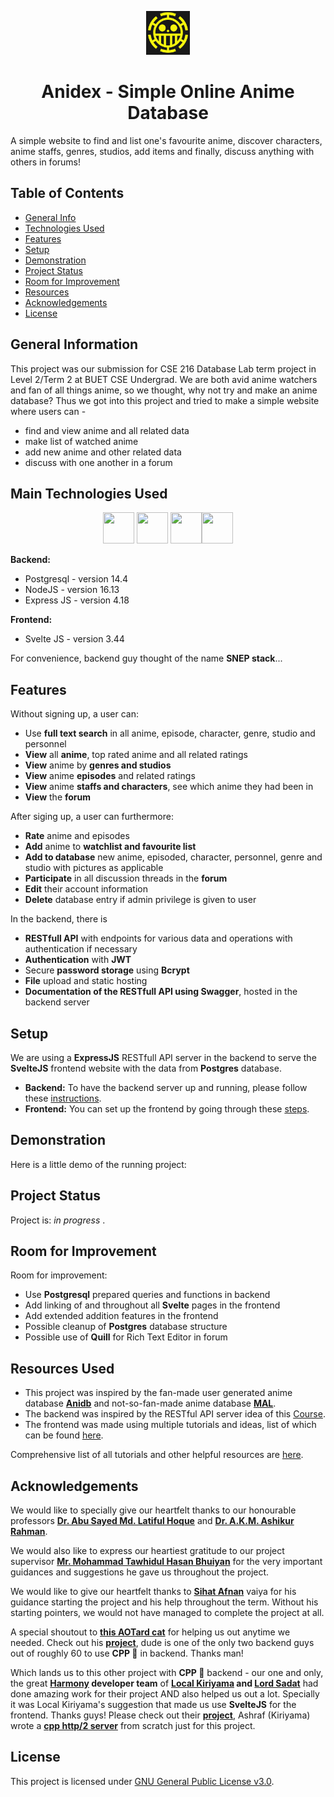 <p align="center">
  <img height = "70" width = "70" src="/assets/anidex.jpg" alt= "Anidex")
</p>

<p align="center"> <h1 align="center"> Anidex - Simple Online Anime Database </h1> </p>

A simple website to find and list one's favourite anime, discover characters, anime staffs, genres, studios, add items and finally, discuss anything with others in forums!


## Table of Contents

- [General Info](#general-information)
- [Technologies Used](#main-technologies-used)
- [Features](#features)
- [Setup](#setup)
- [Demonstration](#demonstration)
- [Project Status](#project-status)
- [Room for Improvement](#room-for-improvement)
- [Resources](#resources-used)
- [Acknowledgements](#acknowledgements)
- [License](#license)

## General Information

This project was our submission for CSE 216 Database Lab term project in Level 2/Term 2 at BUET CSE Undergrad.
We are both avid anime watchers and fan of all things anime, so we thought, why not try and make an anime database? Thus we got into this project and tried to make a simple website where users can -

- find and view anime and all related data
- make list of watched anime
- add new anime and other related data
- discuss with one another in a forum


## Main Technologies Used

<p align="center">
  <img height="50" width="50" src="https://cdn.jsdelivr.net/gh/devicons/devicon/icons/svelte/svelte-original.svg" /> <img height="50" width="50" src="https://cdn.jsdelivr.net/gh/devicons/devicon/icons/nodejs/nodejs-original.svg" /> <img height="50" width="50" src="https://cdn.jsdelivr.net/gh/devicons/devicon/icons/express/express-original-wordmark.svg" /><img height="50" width="50" src="https://cdn.jsdelivr.net/gh/devicons/devicon/icons/postgresql/postgresql-original.svg" />       
</p>

**Backend:**
- Postgresql - version 14.4
- NodeJS - version 16.13
- Express JS - version 4.18

**Frontend:**
- Svelte JS - version 3.44

For convenience, backend guy thought of the name **SNEP stack**...


## Features

Without signing up, a user can:

- Use **full text search** in all anime, episode, character, genre, studio and personnel
- **View** all **anime**, top rated anime and all related ratings
- **View** anime by **genres and studios**
- **View** anime **episodes** and related ratings
- **View** anime **staffs and characters**, see which anime they had been in
- **View** the **forum**

After siging up, a user can furthermore:

- **Rate** anime and episodes
- **Add** anime to **watchlist and favourite list**
- **Add to database** new anime, episoded, character, personnel, genre and studio with pictures as applicable
- **Participate** in all discussion threads in the **forum**
- **Edit** their account information
- **Delete** database entry if admin privilege is given to user

In the backend, there is

- **RESTfull API** with endpoints for various data and operations with authentication if necessary
- **Authentication** with **JWT**
- Secure **password storage** using **Bcrypt**
- **File** upload and static hosting
- **Documentation of the RESTfull API using Swagger**, hosted in the backend server


## Setup

We are using a **ExpressJS** RESTfull API server in the backend to serve the **SvelteJS** frontend website with the data from **Postgres** database.

- **Backend:** To have the backend server up and running, please follow these [instructions](https://github.com/KyojinsAnidex/Anidex/blob/main/backend/README.md).
- **Frontend:** You can set up the frontend by going through these [steps](https://github.com/KyojinsAnidex/Anidex/blob/main/frontend/README.md).


## Demonstration

Here is a little demo of the running project:


## Project Status

Project is: _in progress_ .


## Room for Improvement

Room for improvement:

- Use **Postgresql** prepared queries and functions in backend
- Add linking of and throughout all **Svelte** pages in the frontend
- Add extended addition features in the frontend
- Possible cleanup of **Postgres** database structure
- Possible use of **Quill** for Rich Text Editor in forum


## Resources Used

- This project was inspired by the fan-made user generated anime database **[Anidb](anidb.net)** and not-so-fan-made anime database **[MAL](myanimelist.net)**.
- The backend was inspired by the RESTful API server idea of this [Course](https://www.udemy.com/course/react-nodejs-express-mongodb-the-mern-fullstack-guide/).
- The frontend was made using multiple tutorials and ideas, list of which can be found [here](https://github.com/KyojinsAnidex/Anidex/tree/main/resources#svelte).

Comprehensive list of all tutorials and other helpful resources are [here](https://github.com/KyojinsAnidex/Anidex/tree/main/resources).


## Acknowledgements

We would like to specially give our heartfelt thanks to our honourable professors **[Dr. Abu Sayed Md. Latiful Hoque](https://cse.buet.ac.bd/faculty_list/detail/asmlatifulhoque)** and **[Dr. A.K.M. Ashikur Rahman](https://cse.buet.ac.bd/faculty_list/detail/ashikurrahman)**.

We would also like to express our heartiest gratitude to our project supervisor **[Mr. Mohammad Tawhidul Hasan Bhuiyan](https://cse.buet.ac.bd/faculty_list/detail/tawhid)** for the very important guidances and suggestions he gave us throughout the project.

We would like to give our heartfelt thanks to **[Sihat Afnan](https://github.com/AfnanCSE98)** vaiya for his guidance starting the project and his help throughout the term. Without his starting pointers, we would not have managed to complete the project at all.

A special shoutout to **[this AOTard cat](https://github.com/Siam11651)** for helping us out anytime we needed. Check out his **[project](https://github.com/ePathshala-org)**, dude is one of the only two backend guys out of roughly 60 to use **CPP 🤲** in backend. Thanks man!

Which lands us to this other project with **CPP 🤲** backend - our one and only, the great **[Harmony](www.harmony-open.com) developer team** of **[Local Kiriyama](https://github.com/risenfromashes) and [Lord Sadat](https://github.com/Sadat-Hossain-01)** had done amazing work for their project AND also helped us out a lot. Specially it was Local Kiriyama's suggestion that made us use **SvelteJS** for the frontend. Thanks guys! Please check out their **[project](https://github.com/risenfromashes/harmony-web)**, Ashraf (Kiriyama) wrote a **[cpp http/2 server](https://github.com/risenfromashes/harmony-http)** from scratch just for this project.


## License

This project is licensed under [GNU General Public License v3.0](/LICENSE).
